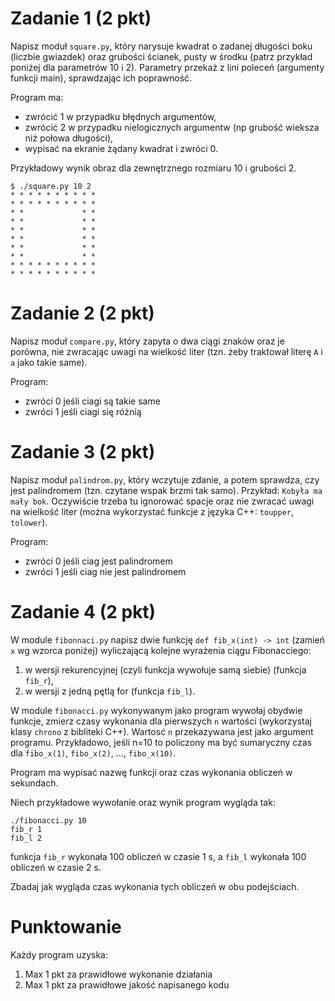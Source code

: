 # Zadanie 1 (2 pkt)

Napisz moduł `square.py`, który narysuje kwadrat o zadanej długości boku (liczbie gwiazdek) oraz grubości ścianek, pusty w środku (patrz przykład poniżej dla parametrów 10 i 2).
Parametry przekaż z lini poleceń (argumenty funkcji main), sprawdzając ich poprawność.

Program ma:
* zwrócić 1 w przypadku błędnych argumentów,
* zwrócić 2 w przypadku nielogicznych argumentw (np grubość wieksza niż połowa długości),
* wypisać na ekranie żądany kwadrat i zwróci 0.

Przykładowy wynik obraz dla zewnętrznego rozmiaru 10 i grubości 2.
```
$ ./square.py 10 2
* * * * * * * * * *
* * * * * * * * * *
* *             * *
* *             * *
* *             * *
* *             * *
* *             * *
* *             * *
* * * * * * * * * *
* * * * * * * * * *
```

# Zadanie 2 (2 pkt)

Napisz moduł `compare.py`, który zapyta o dwa ciągi znaków oraz je porówna, nie zwracając uwagi na wielkość
liter (tzn. żeby traktował literę `A` i `a` jako takie same).

Program:
* zwróci 0 jeśli ciagi są takie same
* zwróci 1 jeśli ciagi się różnią

# Zadanie 3 (2 pkt)

Napisz moduł `palindrom.py`, który wczytuje zdanie, a potem sprawdza, czy jest palindromem (tzn. czytane
wspak brzmi tak samo). Przykład: `Kobyła ma mały bok`. Oczywiście trzeba tu ignorować spacje oraz
nie zwracać uwagi na wielkość liter (można wykorzystać funkcje z języka C++: `toupper`, `tolower`).

Program:
* zwróci 0 jeśli ciag jest palindromem
* zwróci 1 jeśli ciag nie jest palindromem

# Zadanie 4 (2 pkt)

W module `fibonnaci.py` napisz dwie funkcję `def fib_x(int) -> int` (zamień `x` wg wzorca poniżej) wyliczającą kolejne wyrażenia ciągu Fibonacciego:
1. w wersji rekurencyjnej (czyli funkcja wywołuje samą siebie) (funkcja `fib_r`),
1. w wersji z jedną pętlą for (funkcja `fib_l`).

W module `fibonacci.py` wykonywanym jako program wywołaj obydwie funkcje, zmierz czasy wykonania dla pierwszych `n` wartości (wykorzystaj klasy `chrono` z bibliteki C++). Wartosć `n` przekazywana jest jako argument programu.
Przykładowo, jeśli n=10 to policzony ma być sumaryczny czas dla `fibo_x(1)`, `fibo_x(2)`, ..., `fibo_x(10)`.

Program ma wypisać nazwę funkcji oraz czas wykonania obliczeń w sekundach.

Niech przykładowe wywołanie oraz wynik program wygląda tak:
```
./fibonacci.py 10
fib_r 1
fib_l 2
```

funkcja `fib_r` wykonała 100 obliczeń w czasie 1 s, a `fib_l` wykonała 100 obliczeń w czasie 2 s.

Zbadaj jak wygląda czas wykonania tych obliczeń w obu podejściach.

# Punktowanie

Każdy program uzyska:
1. Max 1 pkt za prawidłowe wykonanie działania
1. Max 1 pkt za prawidłowe jakość napisanego kodu
